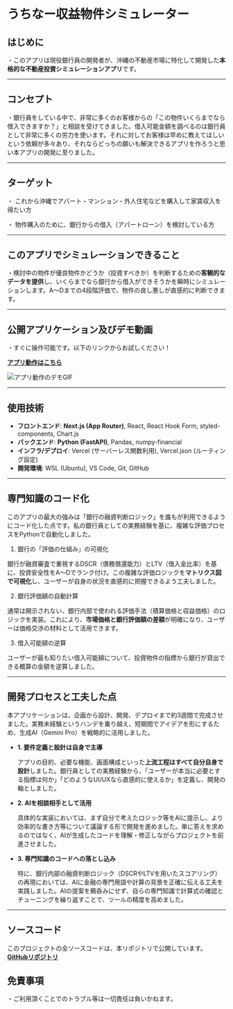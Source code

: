 # うちなー収益物件シミュレーター

## はじめに
・このアプリは現役銀行員の開発者が、沖縄の不動産市場に特化して開発した**本格的な不動産投資シミュレーションアプリ**です。

---
## コンセプト
・銀行員をしている中で、非常に多くのお客様からの「この物件いくらまでなら借入できますか？」と相談を受けてきました。借入可能金額を調べるのは銀行員として非常に多くの労力を使います。それに対してお客様は早めに教えてほしいという依頼が多々あり、それならどっちの願いも解決できるアプリを作ろうと思い本アプリの開発に至りました。

---
## ターゲット
・ これから沖縄でアパート・マンション・外人住宅などを購入して家賃収入を得たい方

・ 物件購入のために、銀行からの借入（アパートローン）を検討している方

---
## このアプリでシミュレーションできること
・検討中の物件が優良物件かどうか（投資すべきか）を判断するための**客観的なデータを提供**し、いくらまでなら銀行から借入ができそうかを瞬時にシミュレーションします。A～Dまでの4段階評価で、物件の良し悪しが直感的に判断できます。

---
## 公開アプリケーション及びデモ動画

・すぐに操作可能です。以下のリンクからお試しください！

**[アプリ動作はこちら](https://uchina-investment-sim-te39-git-main-ks-projects-b391e0c2.vercel.app/)**

![アプリ動作のデモGIF](demo.gif)

---
##  使用技術

* **フロントエンド**: **Next.js (App Router)**, React, React Hook Form, styled-components, Chart.js
* **バックエンド**: **Python (FastAPI)**, Pandas, numpy-financial
* **インフラ/デプロイ**: Vercel (サーバーレス関数利用), Vercel.json (ルーティング設定)
* **開発環境**: WSL (Ubuntu), VS Code, Git, GitHub

---
## 専門知識のコード化

このアプリの最大の強みは「銀行の融資判断ロジック」を誰もが利用できるようにコード化した点です。私の銀行員としての実務経験を基に、複雑な評価プロセスをPythonで自動化しました。

1. 銀行の「評価の仕組み」の可視化

銀行が融資審査で重視するDSCR（債務償還能力）とLTV（借入金比率）を基に、投資安全性をA〜Dでランク付け。この複雑な評価ロジックを**マトリクス図で可視化**し、ユーザーが自身の状況を直感的に把握できるよう工夫しました。

2. 銀行評価額の自動計算

通常は開示されない、銀行内部で使われる評価手法（積算価格と収益価格）のロジックを実装。これにより、**市場価格と銀行評価額の差額**が明確になり、ユーザーは価格交渉の材料として活用できます。

3. 借入可能額の逆算

ユーザーが最も知りたい借入可能額について、投資物件の指標から銀行が貸出できる概算の金額を逆算しました。

---
## 開発プロセスと工夫した点

本アプリケーションは、企画から設計、開発、デプロイまで約3週間で完成させました。実務未経験というハンデを乗り越え、短期間でアイデアを形にするため、生成AI（Gemini Pro）を戦略的に活用しました。

* **1. 要件定義と設計は自身で主導**

    アプリの目的、必要な機能、画面構成といった**上流工程はすべて自分自身で設計**しました。銀行員としての実務経験から、「ユーザーが本当に必要とする指標は何か」「どのようなUI/UXなら直感的に使えるか」を定義し、開発の軸としました。

* **2. AIを相談相手として活用**

    具体的な実装においては、まず自分で考えたロジック等をAIに提示し、より効率的な書き方等について議論する形で開発を進めました。単に答えを求めるのではなく、AIが生成したコードを理解・修正しながらプロジェクトを前進させました。

* **3. 専門知識のコードへの落とし込み**

    特に、銀行内部の融資判断ロジック（DSCRやLTVを用いたスコアリング）の再現においては、AIに金融の専門用語や計算の背景を正確に伝える工夫を実践しました。AIの提案を鵜呑みにせず、自らの専門知識で計算式の確認とチューニングを繰り返すことで、ツールの精度を高めました。

---
## ソースコード

このプロジェクトの全ソースコードは、本リポジトリで公開しています。
[**GitHubリポジトリ**](https://github.com/k213009/uchina-investment-sim)

## 免責事項
・ご利用頂くことでのトラブル等は一切責任は負いかねます。